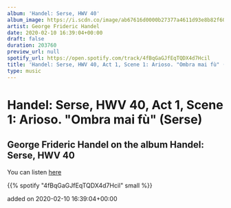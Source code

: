 ```yaml
---
album: 'Handel: Serse, HWV 40'
album_image: https://i.scdn.co/image/ab67616d0000b27377a4611d93e8b82f60dea098
artist: George Frideric Handel
date: 2020-02-10 16:39:04+00:00
draft: false
duration: 203760
preview_url: null
spotify_url: https://open.spotify.com/track/4fBqGaGJfEqTQDX4d7Hcil
title: 'Handel: Serse, HWV 40, Act 1, Scene 1: Arioso. "Ombra mai fù" (Serse)'
type: music
---
```



# Handel: Serse, HWV 40, Act 1, Scene 1: Arioso. "Ombra mai fù" (Serse)

## George Frideric Handel on the album Handel: Serse, HWV 40

You can listen [here](https://open.spotify.com/track/4fBqGaGJfEqTQDX4d7Hcil)

{{% spotify "4fBqGaGJfEqTQDX4d7Hcil" small %}}

added on 2020-02-10 16:39:04+00:00